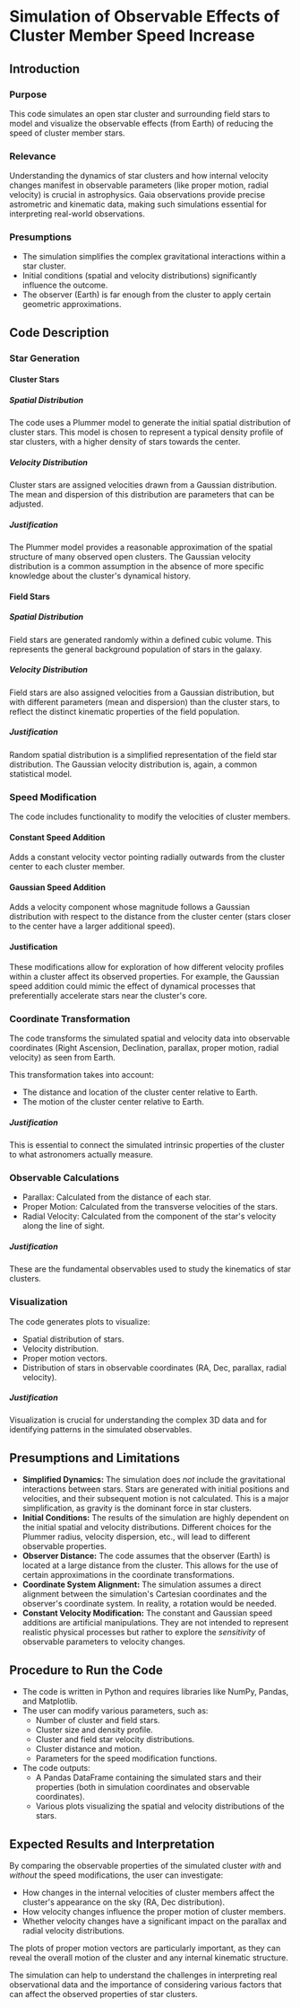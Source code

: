 # Simulation of Observable Effects of Cluster Member Speed Increase

## Introduction

### Purpose

This code simulates an open star cluster and surrounding field stars to model and visualize the observable effects (from Earth) of reducing the speed of cluster member stars.

### Relevance

Understanding the dynamics of star clusters and how internal velocity changes manifest in observable parameters (like proper motion, radial velocity) is crucial in astrophysics. Gaia observations provide precise astrometric and kinematic data, making such simulations essential for interpreting real-world observations.

### Presumptions

* The simulation simplifies the complex gravitational interactions within a star cluster.
* Initial conditions (spatial and velocity distributions) significantly influence the outcome.
* The observer (Earth) is far enough from the cluster to apply certain geometric approximations.

## Code Description

### Star Generation

#### Cluster Stars

##### Spatial Distribution

The code uses a Plummer model to generate the initial spatial distribution of cluster stars. This model is chosen to represent a typical density profile of star clusters, with a higher density of stars towards the center.

##### Velocity Distribution

Cluster stars are assigned velocities drawn from a Gaussian distribution. The mean and dispersion of this distribution are parameters that can be adjusted.

##### Justification

The Plummer model provides a reasonable approximation of the spatial structure of many observed open clusters. The Gaussian velocity distribution is a common assumption in the absence of more specific knowledge about the cluster's dynamical history.

#### Field Stars

##### Spatial Distribution

Field stars are generated randomly within a defined cubic volume. This represents the general background population of stars in the galaxy.

##### Velocity Distribution

Field stars are also assigned velocities from a Gaussian distribution, but with different parameters (mean and dispersion) than the cluster stars, to reflect the distinct kinematic properties of the field population.

##### Justification

Random spatial distribution is a simplified representation of the field star distribution. The Gaussian velocity distribution is, again, a common statistical model.

### Speed Modification

The code includes functionality to modify the velocities of cluster members.

#### Constant Speed Addition

Adds a constant velocity vector pointing radially outwards from the cluster center to each cluster member.

#### Gaussian Speed Addition

Adds a velocity component whose magnitude follows a Gaussian distribution with respect to the distance from the cluster center (stars closer to the center have a larger additional speed).

#### Justification

These modifications allow for exploration of how different velocity profiles within a cluster affect its observed properties. For example, the Gaussian speed addition could mimic the effect of dynamical processes that preferentially accelerate stars near the cluster's core.

### Coordinate Transformation

The code transforms the simulated spatial and velocity data into observable coordinates (Right Ascension, Declination, parallax, proper motion, radial velocity) as seen from Earth.

This transformation takes into account:

* The distance and location of the cluster center relative to Earth.
* The motion of the cluster center relative to Earth.

##### Justification

This is essential to connect the simulated intrinsic properties of the cluster to what astronomers actually measure.

### Observable Calculations

* Parallax: Calculated from the distance of each star.
* Proper Motion: Calculated from the transverse velocities of the stars.
* Radial Velocity: Calculated from the component of the star's velocity along the line of sight.

##### Justification

These are the fundamental observables used to study the kinematics of star clusters.

### Visualization

The code generates plots to visualize:

* Spatial distribution of stars.
* Velocity distribution.
* Proper motion vectors.
* Distribution of stars in observable coordinates (RA, Dec, parallax, radial velocity).

##### Justification

Visualization is crucial for understanding the complex 3D data and for identifying patterns in the simulated observables.

## Presumptions and Limitations

* **Simplified Dynamics:** The simulation does *not* include the gravitational interactions between stars. Stars are generated with initial positions and velocities, and their subsequent motion is not calculated. This is a major simplification, as gravity is the dominant force in star clusters.
* **Initial Conditions:** The results of the simulation are highly dependent on the initial spatial and velocity distributions. Different choices for the Plummer radius, velocity dispersion, etc., will lead to different observable properties.
* **Observer Distance:** The code assumes that the observer (Earth) is located at a large distance from the cluster. This allows for the use of certain approximations in the coordinate transformations.
* **Coordinate System Alignment:** The simulation assumes a direct alignment between the simulation's Cartesian coordinates and the observer's coordinate system. In reality, a rotation would be needed.
* **Constant Velocity Modification:** The constant and Gaussian speed additions are artificial manipulations. They are not intended to represent realistic physical processes but rather to explore the *sensitivity* of observable parameters to velocity changes.

## Procedure to Run the Code

* The code is written in Python and requires libraries like NumPy, Pandas, and Matplotlib.
* The user can modify various parameters, such as:
    * Number of cluster and field stars.
    * Cluster size and density profile.
    * Cluster and field star velocity distributions.
    * Cluster distance and motion.
    * Parameters for the speed modification functions.
* The code outputs:
    * A Pandas DataFrame containing the simulated stars and their properties (both in simulation coordinates and observable coordinates).
    * Various plots visualizing the spatial and velocity distributions of the stars.

## Expected Results and Interpretation

By comparing the observable properties of the simulated cluster *with* and *without* the speed modifications, the user can investigate:

* How changes in the internal velocities of cluster members affect the cluster's appearance on the sky (RA, Dec distribution).
* How velocity changes influence the proper motion of cluster members.
* Whether velocity changes have a significant impact on the parallax and radial velocity distributions.

The plots of proper motion vectors are particularly important, as they can reveal the overall motion of the cluster and any internal kinematic structure.

The simulation can help to understand the challenges in interpreting real observational data and the importance of considering various factors that can affect the observed properties of star clusters.
